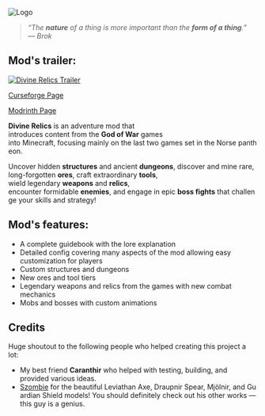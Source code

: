 ![Logo](https://cdn.modrinth.com/data/cached_images/10af831ba209a89d67537de6af96664b1adf28cd.png)

> _“The **nature** of a thing is more important than the **form of a thing**.” — Brok_

## Mod's trailer:
[![Divine Relics Trailer](https://img.youtube.com/vi/YH9qYa70hYM/maxresdefault.jpg)](https://www.youtube.com/watch?v=YH9qYa70hYM)

[Curseforge Page](https://www.curseforge.com/minecraft/mc-mods/divine-relics)

[Modrinth Page](https://modrinth.com/mod/divine-relics)

**Divine Relics** is an adventure mod that introduces content from the **God of War** games into Minecraft, focusing mainly on the last two games set in the Norse pantheon.

Uncover hidden **structures** and ancient **dungeons**, discover and mine rare, long-forgotten **ores**, craft extraordinary **tools**, wield legendary **weapons** and **relics**, encounter formidable **enemies**, and engage in epic **boss fights** that challenge your skills and strategy!

## Mod's features:
- A complete guidebook with the lore explanation
- Detailed config covering many aspects of the mod allowing easy customization for players
- Custom structures and dungeons
- New ores and tool tiers
- Legendary weapons and relics from the games with new combat mechanics
- Mobs and bosses with custom animations 

## Credits
Huge shoutout to the following people who helped creating this project a lot:
- My best friend **Caranthir** who helped with testing, building, and provided various ideas. 
- [Szombie](https://modrinth.com/user/Szombie) for the beautiful Leviathan Axe, Draupnir Spear, Mjölnir, and Guardian Shield models! You should definitely check out his other works — this guy is a genius.

